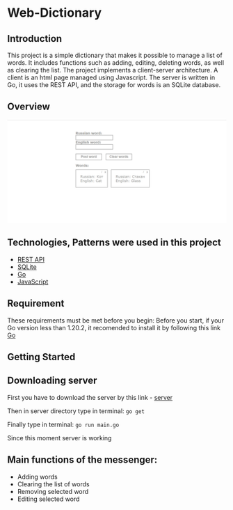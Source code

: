 # Web-Dictionary

## Introduction
This project is a simple dictionary that makes it possible to manage a list of words. It includes functions such as adding, editing, deleting words, as well as clearing the list. 
The project implements a client-server architecture. A client is an html page managed using Javascript. The server is written in Go, it uses the REST API, and the storage for words is an SQLite database.

## Overview
<img src="assets/interface.jpg">

## Technologies, Patterns were used in this project
* [REST API](https://go.dev/doc/tutorial/web-service-gin)
* [SQLite](https://pkg.go.dev/github.com/mattn/go-sqlite3)
* [Go](https://go.dev/)
* [JavaScript](https://javascript.info/)
  
## Requirement
These requirements must be met before you begin:
Before you start, if your Go version less than 1.20.2, it recomended to install it by following this link [Go](https://go.dev/dl/)

## Getting Started
## Downloading server
First you have to download the server by this link - [server](https://github.com/sqworec/rest-server)

Then in server directory type in terminal: ```go get```

Finally type in terminal: ```go run main.go```

Since this moment server is working

## Main functions of the messenger:
* Adding words
* Clearing the list of words
* Removing selected word
* Editing selected word
